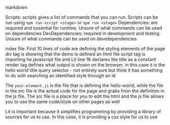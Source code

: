 markdown

Scripts: scripts gives a list of commands that you can run. Scripts can be run using `npm run-script <stage>` or `npm run <stage>`
Dependencies: are required and essential for runtime. 
  Unsure of what commands can be used on dependencies
DevDependencies: required in development and testing. 
  Unsure of what commands can be used on devedependencies
  
index file:
First 10 lines of code are defining the styling elements of the page
div tag is showing that the demo is defined an html file
script tag is importing he javascript file and Lit
line 18 declares the title as a constant
render tag defines what output is shown on the browser, in this case it is the hello world title
query selector - not entirely sure but think it has something to do with searching an identified style through an id

The `your-element.js` is the file that is defining the hello-world, while the file in the src file is the actual code for the page and grabs
from the definition in the js file. The src file is a place for you to edit the html and the js file allows you to use the same code/style on other pages as well

Lit is important because it simplifies programming by providing a library of sources for us to use. In this case, it is providing a css style for us to use




